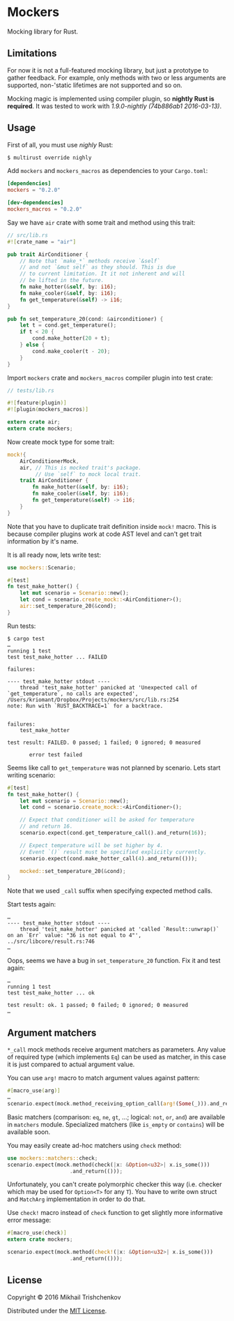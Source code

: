 # Mockers

Mocking library for Rust.

## Limitations

For now it is not a full-featured mocking library, but just
a prototype to gather feedback. For example, only methods with
two or less arguments are supported, non-'static lifetimes are not
supported and so on.

Mocking magic is implemented using compiler plugin, so **nightly Rust
is required**. It was tested to work with *1.9.0-nightly (74b886ab1 2016-03-13)*.

## Usage

First of all, you must use *nighly* Rust:

```sh
$ multirust override nighly
```

Add `mockers` and `mockers_macros` as dependencies to your `Cargo.toml`:

```toml
[dependencies]
mockers = "0.2.0"

[dev-dependencies]
mockers_macros = "0.2.0"
```

Say we have `air` crate with some trait and method using this trait:

```rust
// src/lib.rs
#![crate_name = "air"]

pub trait AirConditioner {
    // Note that `make_*` methods receive `&self`
    // and not `&mut self` as they should. This is due
    // to current limitation. It it not inherent and will
    // be lifted in the future.
    fn make_hotter(&self, by: i16);
    fn make_cooler(&self, by: i16);
    fn get_temperature(&self) -> i16;
}

pub fn set_temperature_20(cond: &airconditioner) {
    let t = cond.get_temperature();
    if t < 20 {
        cond.make_hotter(20 + t);
    } else {
        cond.make_cooler(t - 20);
    }
}
```

Import `mockers` crate and `mockers_macros` compiler plugin into test crate:

```rust
// tests/lib.rs

#![feature(plugin)]
#![plugin(mockers_macros)]

extern crate air;
extern crate mockers;
```

Now create mock type for some trait:

```rust
mock!{
    AirConditionerMock,
    air, // This is mocked trait's package.
         // Use `self` to mock local trait.
    trait AirConditioner {
        fn make_hotter(&self, by: i16);
        fn make_cooler(&self, by: i16);
        fn get_temperature(&self) -> i16;
    }
}
```

Note that you have to duplicate trait definition inside `mock!`
macro. This is because compiler plugins work at code AST level
and can't get trait information by it's name.

It is all ready now, lets write test:

```rust
use mockers::Scenario;

#[test]
fn test_make_hotter() {
    let mut scenario = Scenario::new();
    let cond = scenario.create_mock::<AirConditioner>();
    air::set_temperature_20(&cond);
}
```

Run tests:

```
$ cargo test
…
running 1 test
test test_make_hotter ... FAILED

failures:

---- test_make_hotter stdout ----
	thread 'test_make_hotter' panicked at 'Unexpected call of `get_temperature`, no calls are expected', /Users/kriomant/Dropbox/Projects/mockers/src/lib.rs:254
note: Run with `RUST_BACKTRACE=1` for a backtrace.


failures:
    test_make_hotter

test result: FAILED. 0 passed; 1 failed; 0 ignored; 0 measured

       error test failed
```

Seems like call to `get_temperature` was not planned by scenario.
Lets start writing scenario:

```rust
#[test]
fn test_make_hotter() {
    let mut scenario = Scenario::new();
    let cond = scenario.create_mock::<AirConditioner>();

    // Expect that conditioner will be asked for temperature
    // and return 16.
    scenario.expect(cond.get_temperature_call().and_return(16));

    // Expect temperature will be set higher by 4.
    // Event `()` result must be specified explicitly currently.
    scenario.expect(cond.make_hotter_call(4).and_return(()));

    mocked::set_temperature_20(&cond);
}
```

Note that we used `_call` suffix when specifying expected method calls.

Start tests again:

```
…
---- test_make_hotter stdout ----
	thread 'test_make_hotter' panicked at 'called `Result::unwrap()` on an `Err` value: "36 is not equal to 4"', ../src/libcore/result.rs:746
…
```

Oops, seems we have a bug in `set_temperature_20` function. Fix it and test again:

```
…
running 1 test
test test_make_hotter ... ok

test result: ok. 1 passed; 0 failed; 0 ignored; 0 measured
…
```

## Argument matchers

`*_call` mock methods receive argument matchers as parameters. Any value
of required type (which implements `Eq`) can be used as matcher,
in this case it is just compared to actual argument value.

You can use `arg!` macro to match argument values against pattern:

```rust
#[macro_use(arg)]
…
scenario.expect(mock.method_receiving_option_call(arg!(Some(_))).and_return(()));
```

Basic matchers (comparison: `eq`, `ne`, `gt`, …; logical: `not`, `or`, `and`)
are available in `matchers` module.
Specialized matchers (like `is_empty` or `contains`) will be available soon.

You may easily create ad-hoc matchers using `check` method:
```rust
use mockers::matchers::check;
scenario.expect(mock.method(check(|x: &Option<u32>| x.is_some()))
                    .and_return(()));
```

Unfortunately, you can't create polymorphic checker this way (i.e. checker
which may be used for `Option<T>` for any `T`). You have to write own
struct and `MatchArg` implementation in order to do that.

Use `check!` macro instead of `check` function to get slightly more
informative error message:

```rust
#[macro_use(check)]
extern crate mockers;

scenario.expect(mock.method(check!(|x: &Option<u32>| x.is_some()))
                    .and_return(()));
```

## License

Copyright © 2016 Mikhail Trishchenkov

Distributed under the [MIT License](LICENSE).
